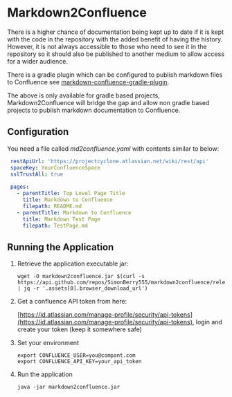 # Markdown2Confluence

There is a higher chance of documentation being kept up to date if it is kept with the code in the 
repository with the added benefit of having the history. However, it is not always accessible to those who need
to see it in the repository so it should also be published to another medium to allow access for a wider audience.

There is a gradle plugin which can be configured to publish markdown files to Confluence see
 [markdown-confluence-gradle-plugin](https://github.com/qwazer/markdown-confluence-gradle-plugin). 

The above is only available for gradle based projects, Markdown2Confluence will bridge the gap and allow non gradle based projects to
publish markdown documentation to Confluence.

## Configuration

You need a file called _md2confluence.yaml_ with contents similar to below:

```yaml
 restApiUrl: 'https://projectcyclone.atlassian.net/wiki/rest/api'
 spaceKey: YourConfluenceSpace
 sslTrustAll: true
 
 pages:
   - parentTitle: Top Level Page Title
     title: Markdown to Confluence
     filepath: README.md
   - parentTitle: Markdown to Confluence
     title: Markdown Test Page
     filepath: TestPage.md
```

## Running the Application

1. Retrieve the application executable jar:
    
    ```shell script
   wget -O markdown2confluence.jar $(curl -s https://api.github.com/repos/SimonBerry555/markdown2confluence/releases/latest | jq -r '.assets[0].browser_download_url')
    ```

1. Get a confluence API token from here: 
    
    [https://id.atlassian.com/manage-profile/security/api-tokens](https://id.atlassian.com/manage-profile/security/api-tokens), login and create your token (keep it somewhere safe)
    
1. Set your environment

    ```shell script
    export CONFLUENCE_USER=you@compant.com
    export CONFLUENCE_API_KEY=your_api_token
    ```

1. Run the application

    ```shell script
    java -jar markdown2confluence.jar
    ```